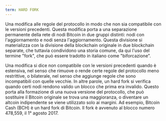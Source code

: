 ```yaml
---
term: HARD FORK
---
```


Una modifica alle regole del protocollo in modo che non sia compatibile con le versioni precedenti. Questa modifica porta a una separazione permanente della rete di nodi Bitcoin in due gruppi distinti: nodi con l'aggiornamento e nodi senza l'aggiornamento. Questa divisione si materializza con la divisione della blockchain originale in due blockchain separate, che tuttavia condividono una storia comune, da qui l'uso del termine "fork", che può essere tradotto in italiano come "biforcazione".

Una modifica si dice non compatibile con le versioni precedenti quando è estensiva, nel senso che rimuove o rende certe regole del protocollo meno restrittive, o bilaterale, nel senso che aggiunge regole che sono incompatibili con quelle vecchie. In altre parole, un hard fork si verifica quando certi nodi rendono valido un blocco che prima era invalido. Questo porta alla formazione di una nuova versione del protocollo, che può sostituire il Bitcoin originale se trova una maggioranza, o diventare un altcoin indipendente se viene utilizzato solo ai margini. Ad esempio, Bitcoin Cash (BCH) è un hard fork di Bitcoin. Il fork è avvenuto al blocco numero 478,559, il 1° agosto 2017.